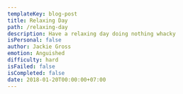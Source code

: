 ```yaml
---
templateKey: blog-post
title: Relaxing Day
path: /relaxing-day
description: Have a relaxing day doing nothing whacky
isPersonal: false
author: Jackie Gross
emotion: Anguished
difficulty: hard
isFailed: false 
isCompleted: false
date: 2018-01-20T00:00:00+07:00
---
```


